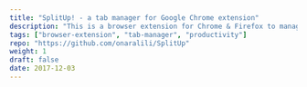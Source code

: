 ```yaml
---
title: "SplitUp! - a tab manager for Google Chrome extension"
description: "This is a browser extension for Chrome & Firefox to manage tabs. Following features are supported: multiscreen, dark mode, export/close tabs and move them between windows, save sessions to access them later, split some tabs into a different window and many more."
tags: ["browser-extension", "tab-manager", "productivity"]
repo: "https://github.com/onaralili/SplitUp"
weight: 1
draft: false
date: 2017-12-03
---
```

